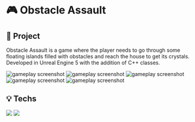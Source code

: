 # 🎮 Obstacle Assault

## 📝 Project
Obstacle Assault is a game where the player needs to go through some floating islands filled with obstacles and reach the house to get its crystals. Developed in Unreal Engine 5 with the addition of C++ classes.

<img src="Screenshots/screenshot01.jpg" alt="gameplay screenshot" />
<img src="Screenshots/screenshot02.jpg" alt="gameplay screenshot" />
<img src="Screenshots/screenshot03.jpg" alt="gameplay screenshot" />
<img src="Screenshots/screenshot04.jpg" alt="gameplay screenshot" />
<img src="Screenshots/screenshot05.jpg" alt="gameplay screenshot" />

## 💡 Techs
<img src="https://img.shields.io/badge/c++-%2300599C.svg?style=for-the-badge&logo=c%2B%2B&logoColor=white" />
<img src="https://img.shields.io/badge/unrealengine-%23313131.svg?style=for-the-badge&logo=unrealengine&logoColor=white" />
